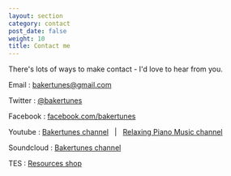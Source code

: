 ```yaml
---
layout: section
category: contact
post_date: false
weight: 10
title: Contact me
---
```


There's lots of ways to make contact - I'd love to hear from you.

Email
: <bakertunes@gmail.com>

Twitter
: [@bakertunes](https://twitter.com/bakertunes)

Facebook
: [facebook.com/bakertunes](https://www.facebook.com/bakertunes)

Youtube
: [Bakertunes channel](https://www.youtube.com/channel/UCV-KTH9ogHJ4GTdQ3dKWSgg) &nbsp; &#124; &nbsp; [Relaxing Piano Music channel](https://www.youtube.com/channel/UCd3fAiC9LPRHXqSvr9RGR2w)

Soundcloud
: [Bakertunes channel](https://soundcloud.com/sarah-baker-10)

TES
: [Resources shop](https://www.tes.com/teaching-resources/shop/sarahbaker73)